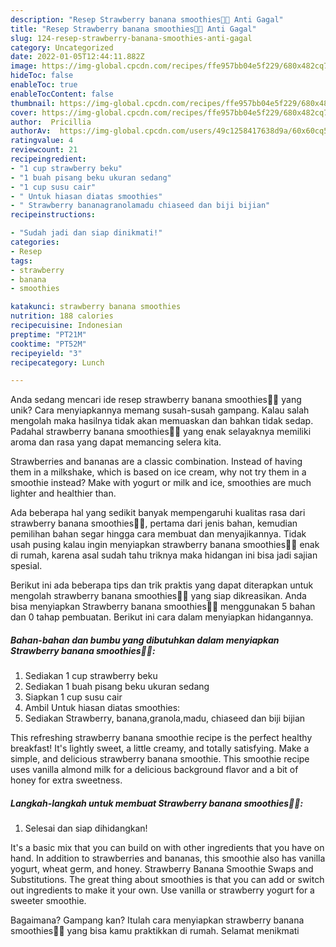 ```yaml
---
description: "Resep Strawberry banana smoothies🍓🍌 Anti Gagal"
title: "Resep Strawberry banana smoothies🍓🍌 Anti Gagal"
slug: 124-resep-strawberry-banana-smoothies-anti-gagal
category: Uncategorized
date: 2022-01-05T12:44:11.882Z
image: https://img-global.cpcdn.com/recipes/ffe957bb04e5f229/680x482cq70/strawberry-banana-smoothies-foto-resep-utama.jpg
hideToc: false
enableToc: true
enableTocContent: false
thumbnail: https://img-global.cpcdn.com/recipes/ffe957bb04e5f229/680x482cq70/strawberry-banana-smoothies-foto-resep-utama.jpg
cover: https://img-global.cpcdn.com/recipes/ffe957bb04e5f229/680x482cq70/strawberry-banana-smoothies-foto-resep-utama.jpg
author:  Pricillia
authorAv:  https://img-global.cpcdn.com/users/49c1258417638d9a/60x60cq50/avatar.jpg
ratingvalue: 4
reviewcount: 21
recipeingredient:
- "1 cup strawberry beku"
- "1 buah pisang beku ukuran sedang"
- "1 cup susu cair"
- " Untuk hiasan diatas smoothies"
- " Strawberry bananagranolamadu chiaseed dan biji bijian"
recipeinstructions:

- "Sudah jadi dan siap dinikmati!"
categories:
- Resep
tags:
- strawberry
- banana
- smoothies

katakunci: strawberry banana smoothies 
nutrition: 188 calories
recipecuisine: Indonesian
preptime: "PT21M"
cooktime: "PT52M"
recipeyield: "3"
recipecategory: Lunch

---
```



Anda sedang mencari ide resep strawberry banana smoothies🍓🍌 yang unik? Cara menyiapkannya memang susah-susah gampang. Kalau salah mengolah maka hasilnya tidak akan memuaskan dan bahkan tidak sedap. Padahal strawberry banana smoothies🍓🍌 yang enak selayaknya memiliki aroma dan rasa yang dapat memancing selera kita.


Strawberries and bananas are a classic combination. Instead of having them in a milkshake, which is based on ice cream, why not try them in a smoothie instead? Make with yogurt or milk and ice, smoothies are much lighter and healthier than.

Ada beberapa hal yang sedikit banyak mempengaruhi kualitas rasa dari strawberry banana smoothies🍓🍌, pertama dari jenis bahan, kemudian pemilihan bahan segar hingga cara membuat dan menyajikannya. Tidak usah pusing kalau ingin menyiapkan strawberry banana smoothies🍓🍌 enak di rumah, karena asal sudah tahu triknya maka hidangan ini bisa jadi sajian spesial.


Berikut ini ada beberapa tips dan trik praktis yang dapat diterapkan untuk mengolah strawberry banana smoothies🍓🍌 yang siap dikreasikan. Anda bisa menyiapkan Strawberry banana smoothies🍓🍌 menggunakan 5 bahan dan 0 tahap pembuatan. Berikut ini cara dalam menyiapkan hidangannya.

<!--inarticleads1-->

##### Bahan-bahan dan bumbu yang dibutuhkan dalam menyiapkan Strawberry banana smoothies🍓🍌:

1. Sediakan 1 cup strawberry beku
1. Sediakan 1 buah pisang beku ukuran sedang
1. Siapkan 1 cup susu cair
1. Ambil  Untuk hiasan diatas smoothies:
1. Sediakan  Strawberry, banana,granola,madu, chiaseed dan biji bijian


This refreshing strawberry banana smoothie recipe is the perfect healthy breakfast! It&#39;s lightly sweet, a little creamy, and totally satisfying. Make a simple, and delicious strawberry banana smoothie. This smoothie recipe uses vanilla almond milk for a delicious background flavor and a bit of honey for extra sweetness. 

<!--inarticleads2-->

##### Langkah-langkah untuk membuat Strawberry banana smoothies🍓🍌:


1. Selesai dan siap dihidangkan!

It&#39;s a basic mix that you can build on with other ingredients that you have on hand. In addition to strawberries and bananas, this smoothie also has vanilla yogurt, wheat germ, and honey. Strawberry Banana Smoothie Swaps and Substitutions. The great thing about smoothies is that you can add or switch out ingredients to make it your own. Use vanilla or strawberry yogurt for a sweeter smoothie. 

Bagaimana? Gampang kan? Itulah cara menyiapkan strawberry banana smoothies🍓🍌 yang bisa kamu praktikkan di rumah. Selamat menikmati
